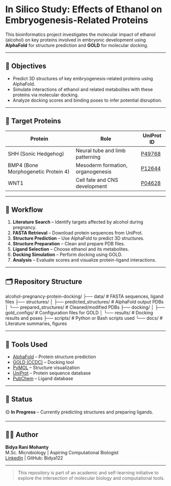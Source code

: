 # In Silico Study: Effects of Ethanol on Embryogenesis-Related Proteins

This bioinformatics project investigates the molecular impact of ethanol (alcohol) on key proteins involved in embryonic development using **AlphaFold** for structure prediction and **GOLD** for molecular docking.

---

## 🎯 Objectives

- Predict 3D structures of key embryogenesis-related proteins using AlphaFold.
- Simulate interactions of ethanol and related metabolites with these proteins via molecular docking.
- Analyze docking scores and binding poses to infer potential disruption.

---

## 🧬 Target Proteins

| Protein | Role | UniProt ID |
|--------|------|------------|
| SHH (Sonic Hedgehog) | Neural tube and limb patterning | [P49768](https://www.uniprot.org/uniprotkb/P49768) |
| BMP4 (Bone Morphogenetic Protein 4) | Mesoderm formation, organogenesis | [P12644](https://www.uniprot.org/uniprotkb/P12644) |
| WNT1 | Cell fate and CNS development | [P04628](https://www.uniprot.org/uniprotkb/P04628) |

---

## 🧪 Workflow

1. **Literature Search** – Identify targets affected by alcohol during pregnancy.
2. **FASTA Retrieval** – Download protein sequences from UniProt.
3. **Structure Prediction** – Use AlphaFold to predict 3D structures.
4. **Structure Preparation** – Clean and prepare PDB files.
5. **Ligand Selection** – Choose ethanol and its metabolites.
6. **Docking Simulation** – Perform docking using GOLD.
7. **Analysis** – Evaluate scores and visualize protein-ligand interactions.

---

## 🗂️ Repository Structure

alcohol-pregnancy-protein-docking/
├── data/ # FASTA sequences, ligand files
├── structures/
│ ├── predicted_structures/ # AlphaFold output PDBs
│ └── prepared_structures/ # Cleaned/modified PDBs
├── docking/
│ ├── gold_configs/ # Configuration files for GOLD
│ └── results/ # Docking results and poses
├── scripts/ # Python or Bash scripts used
└── docs/ # Literature summaries, figures


---

## 🧰 Tools Used

- [AlphaFold](https://github.com/deepmind/alphafold) – Protein structure prediction  
- [GOLD (CCDC)](https://www.ccdc.cam.ac.uk/solutions/csd-discovery/components/gold/) – Docking tool  
- [PyMOL](https://pymol.org/) – Structure visualization  
- [UniProt](https://www.uniprot.org/) – Protein sequence database  
- [PubChem](https://pubchem.ncbi.nlm.nih.gov/) – Ligand database

---

## 📌 Status

🟡 **In Progress** – Currently predicting structures and preparing ligands.

---

## 🙋‍♀️ Author

**Bidya Rani Mohanty**  
M.Sc. Microbiology | Aspiring Computational Biologist  
[LinkedIn](www.linkedin.com/in/bidya-mohanty-33b853257)  | GitHub: Bidya122

---

> This repository is part of an academic and self-learning initiative to explore the intersection of molecular biology and computational tools.

